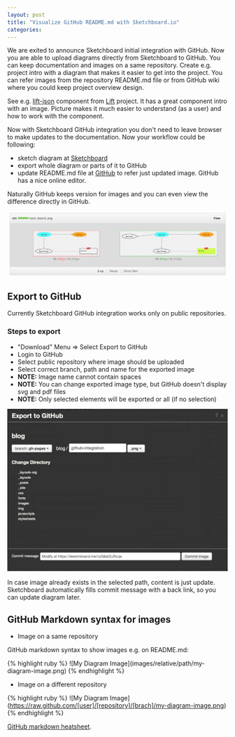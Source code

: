 ```yaml
---
layout: post
title: "Visualize GitHub README.md with Sketchboard.io"
categories: 
---
```


We are exited to announce Sketchboard initial integration with GitHub. 
Now you are able to upload diagrams directly from Sketchboard to GitHub.
You can keep documentation and images on a same repository. 
Create e.g. project intro with a diagram that makes it easier to get into the project.
You can refer images from the repository README.md file or from GitHub wiki where you could keep project overview design.

See e.g. [lift-json](https://github.com/lift/lift/tree/master/framework/lift-base/lift-json) component from [Lift](http://liftweb.net) project. It has a great component intro with an image. Picture makes it much easier to understand (as a user) and how to work with the component.

Now with Sketchboard GitHub integration you don't need to leave browser to make updates to the documentation. Now your workflow could be following:

- sketch diagram at [Sketchboard](https://sketchboard.me)
- export whole diagram or parts of it to GitHub
- update README.md file at [GitHub](http://github.com) to refer just updated image. GitHub has a nice online editor.

Naturally GitHub keeps version for images and you can even view the difference
directly in GitHub.

![View Image Difference at GitHub](/img/github-image-diff.png)


Export to GitHub
--------------------------------

Currently Sketchboard GitHub integration works only on public repositories.

### Steps to export

- "Download" Menu => Select Export to GitHub
- Login to GitHub
- Select public repository where image should be uploaded
- Select correct branch, path and name for the exported image 
- **NOTE:** Image name cannot contain spaces
- **NOTE:** You can change exported image type, but GitHub doesn't display svg and pdf files
- **NOTE:** Only selected elements will be exported or all (if no selection)

![GitHub export dialog](/img/github-export-dialog.png)

In case image already exists in the selected path, content is just update. Sketchboard automatically fills commit message with a back link, so you can update diagram later.


GitHub Markdown syntax for images
---------------------------------

- Image on a same repository
<p>GitHub markdown syntax to show images e.g. on README.md:</p>
{% highlight ruby %}
![My Diagram Image](images/relative/path/my-diagram-image.png)
{% endhighlight %}

- Image on a different repository

{% highlight ruby %}
![My Diagram Image]
	(https://raw.github.com/[user]/[repository]/[brach]/my-diagram-image.png)
{% endhighlight %}

[GitHub markdown heatsheet](https://github.com/adam-p/markdown-here/wiki/Markdown-Cheatsheet#wiki-images).
